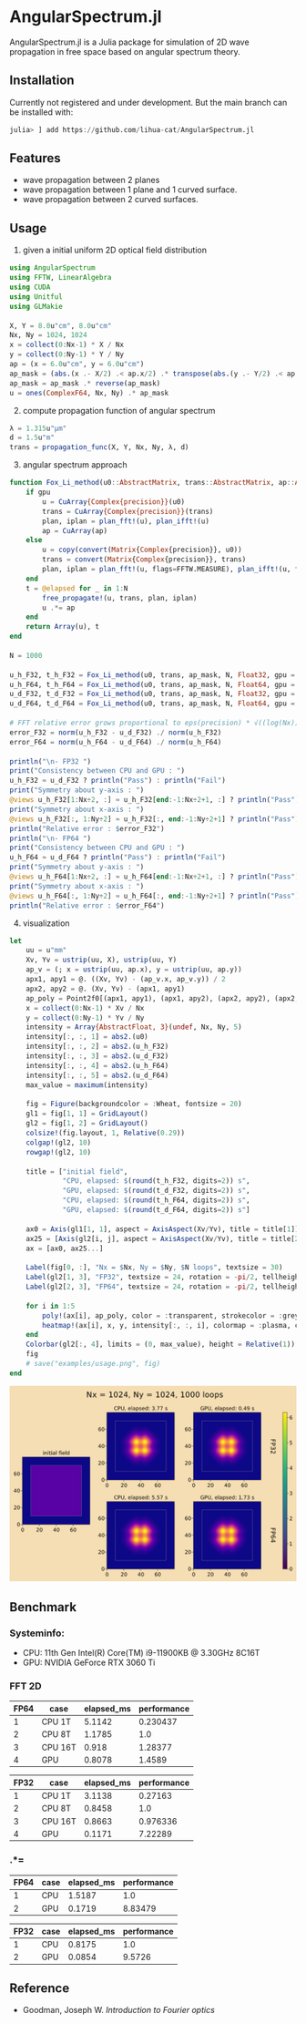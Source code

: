 # AngularSpectrum.jl

AngularSpectrum.jl is a Julia package for simulation of 2D wave propagation in free space based on angular spectrum theory.

## Installation
Currently not registered and under development. But the main branch can be installed with:
```julia
julia> ] add https://github.com/lihua-cat/AngularSpectrum.jl
```

## Features
* wave propagation between 2 planes
* wave propagation between 1 plane and 1 curved surface.
* wave propagation between 2 curved surfaces.

## Usage
1. given a initial uniform 2D optical field distribution
```julia
using AngularSpectrum
using FFTW, LinearAlgebra
using CUDA
using Unitful
using GLMakie

X, Y = 8.0u"cm", 8.0u"cm"
Nx, Ny = 1024, 1024
x = collect(0:Nx-1) * X / Nx
y = collect(0:Ny-1) * Y / Ny
ap = (x = 6.0u"cm", y = 6.0u"cm")
ap_mask = (abs.(x .- X/2) .< ap.x/2) .* transpose(abs.(y .- Y/2) .< ap.y/2)
ap_mask = ap_mask .* reverse(ap_mask)
u = ones(ComplexF64, Nx, Ny) .* ap_mask
```
2. compute propagation function of angular spectrum
```julia
λ = 1.315u"μm"
d = 1.5u"m"
trans = propagation_func(X, Y, Nx, Ny, λ, d)
```
3. angular spectrum approach
```julia
function Fox_Li_method(u0::AbstractMatrix, trans::AbstractMatrix, ap::AbstractMatrix{Bool}, N::Signed, precision::Type{<:AbstractFloat}; gpu::Bool)
    if gpu
        u = CuArray{Complex{precision}}(u0)
        trans = CuArray{Complex{precision}}(trans)
        plan, iplan = plan_fft!(u), plan_ifft!(u)
        ap = CuArray(ap)
    else
        u = copy(convert(Matrix{Complex{precision}}, u0))
        trans = convert(Matrix{Complex{precision}}, trans)
        plan, iplan = plan_fft!(u, flags=FFTW.MEASURE), plan_ifft!(u, flags=FFTW.MEASURE)
    end
    t = @elapsed for _ in 1:N
        free_propagate!(u, trans, plan, iplan)
        u .*= ap
    end
    return Array(u), t
end

N = 1000

u_h_F32, t_h_F32 = Fox_Li_method(u0, trans, ap_mask, N, Float32, gpu = false)
u_h_F64, t_h_F64 = Fox_Li_method(u0, trans, ap_mask, N, Float64, gpu = false)
u_d_F32, t_d_F32 = Fox_Li_method(u0, trans, ap_mask, N, Float32, gpu = true)
u_d_F64, t_d_F64 = Fox_Li_method(u0, trans, ap_mask, N, Float64, gpu = true)

# FFT relative error grows proportional to eps(precision) * √((log(Nx))^2 + (log(Ny))^2) * N
error_F32 = norm(u_h_F32 - u_d_F32) ./ norm(u_h_F32)
error_F64 = norm(u_h_F64 - u_d_F64) ./ norm(u_h_F64)

println("\n- FP32 ")
print("Consistency between CPU and GPU : ")
u_h_F32 ≈ u_d_F32 ? println("Pass") : println("Fail")
print("Symmetry about y-axis : ")
@views u_h_F32[1:Nx÷2, :] ≈ u_h_F32[end:-1:Nx÷2+1, :] ? println("Pass") : println("Fail")
print("Symmetry about x-axis : ")
@views u_h_F32[:, 1:Ny÷2] ≈ u_h_F32[:, end:-1:Ny÷2+1] ? println("Pass") : println("Fail")
println("Relative error : $error_F32")
println("\n- FP64 ")
print("Consistency between CPU and GPU : ")
u_h_F64 ≈ u_d_F64 ? println("Pass") : println("Fail")
print("Symmetry about y-axis : ")
@views u_h_F64[1:Nx÷2, :] ≈ u_h_F64[end:-1:Nx÷2+1, :] ? println("Pass") : println("Fail")
print("Symmetry about x-axis : ")
@views u_h_F64[:, 1:Ny÷2] ≈ u_h_F64[:, end:-1:Ny÷2+1] ? println("Pass") : println("Fail")
println("Relative error : $error_F64")
```
4. visualization
```julia
let
    uu = u"mm"
    Xv, Yv = ustrip(uu, X), ustrip(uu, Y)
    ap_v = (; x = ustrip(uu, ap.x), y = ustrip(uu, ap.y))
    apx1, apy1 = @. ((Xv, Yv) - (ap_v.x, ap_v.y)) / 2
    apx2, apy2 = @. (Xv, Yv) - (apx1, apy1)
    ap_poly = Point2f0[(apx1, apy1), (apx1, apy2), (apx2, apy2), (apx2, apy1)]
    x = collect(0:Nx-1) * Xv / Nx
    y = collect(0:Ny-1) * Yv / Ny
    intensity = Array{AbstractFloat, 3}(undef, Nx, Ny, 5)
    intensity[:, :, 1] = abs2.(u0)
    intensity[:, :, 2] = abs2.(u_h_F32)
    intensity[:, :, 3] = abs2.(u_d_F32)
    intensity[:, :, 4] = abs2.(u_h_F64)
    intensity[:, :, 5] = abs2.(u_d_F64)
    max_value = maximum(intensity)

    fig = Figure(backgroundcolor = :Wheat, fontsize = 20)
    gl1 = fig[1, 1] = GridLayout()
    gl2 = fig[1, 2] = GridLayout()
    colsize!(fig.layout, 1, Relative(0.29))
    colgap!(gl2, 10)
    rowgap!(gl2, 10)

    title = ["initial field", 
             "CPU, elapsed: $(round(t_h_F32, digits=2)) s",
             "GPU, elapsed: $(round(t_d_F32, digits=2)) s",
             "CPU, elapsed: $(round(t_h_F64, digits=2)) s", 
             "GPU, elapsed: $(round(t_d_F64, digits=2)) s"]

    ax0 = Axis(gl1[1, 1], aspect = AxisAspect(Xv/Yv), title = title[1])
    ax25 = [Axis(gl2[i, j], aspect = AxisAspect(Xv/Yv), title = title[2(i-1)+j+1]) for i in 1:2, j in 1:2]
    ax = [ax0, ax25...]

    Label(fig[0, :], "Nx = $Nx, Ny = $Ny, $N loops", textsize = 30)
    Label(gl2[1, 3], "FP32", textsize = 24, rotation = -pi/2, tellheight = false)
    Label(gl2[2, 3], "FP64", textsize = 24, rotation = -pi/2, tellheight = false)
    
    for i in 1:5
        poly!(ax[i], ap_poly, color = :transparent, strokecolor = :grey, strokewidth = 1)
        heatmap!(ax[i], x, y, intensity[:, :, i], colormap = :plasma, colorrange=(0, max_value))
    end
    Colorbar(gl2[:, 4], limits = (0, max_value), height = Relative(1))
    fig
    # save("examples/usage.png", fig)
end
```
![](examples/usage.png)
## Benchmark

### Systeminfo:
* CPU: 11th Gen Intel(R) Core(TM) i9-11900KB @ 3.30GHz 8C16T
* GPU: NVIDIA GeForce RTX 3060 Ti

### FFT 2D

| FP64 | case    |  elapsed_ms  | performance |
| - | ------- | --------- | ------- |
| 1 | CPU 1T  | 5.1142 | 0.230437     |
| 2 | CPU 8T  | 1.1785 | 1.0 |  
| 3 | CPU 16T | 0.918 | 1.28377 |
| 4 | GPU     | 0.8078 | 1.4589 |

| FP32 | case    |  elapsed_ms  | performance |
| - | ------- | --------- | ------- |
| 1 | CPU 1T  | 3.1138 |  0.27163    |
| 2 | CPU 8T  | 0.8458 |  1.0|
| 3 | CPU 16T | 0.8663 |  0.976336|
| 4 | GPU     | 0.1171 | 7.22289 |

### .*=
| FP64 | case    |  elapsed_ms  | performance |
| - | ------- | --------- | ------- |
| 1 | CPU     | 1.5187 | 1.0     |
| 2 | GPU     | 0.1719 | 8.83479 |

| FP32 | case    |  elapsed_ms  | performance |
| - | ------- | --------- | ------- |
| 1 | CPU     | 0.8175 |  1.0    |
| 2 | GPU     | 0.0854 | 9.5726 |

## Reference
* Goodman, Joseph W. *Introduction to Fourier optics*